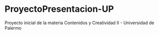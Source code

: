 # ProyectoPresentacion-UP
Proyecto inicial de la materia Contenidos y Creatividad II - Universidad de Palermo
